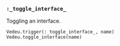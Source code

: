 ### `:_toggle_interface_`
Toggling an interface.

    Vedeu.trigger(:_toggle_interface_, name)
    Vedeu.toggle_interface(name)
